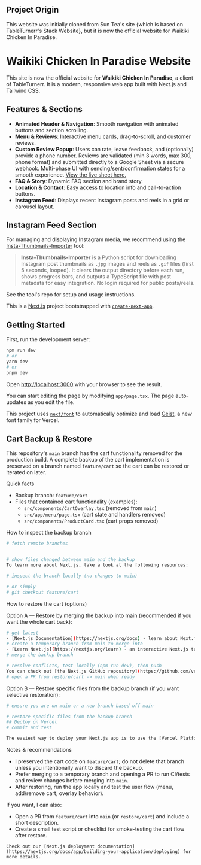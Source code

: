 ## Project Origin

This website was initially cloned from Sun Tea's site {which is based on TableTurnerr's Stack Website}, but it is now the official website for Waikiki Chicken In Paradise.

# Waikiki Chicken In Paradise Website

This site is now the official website for **Waikiki Chicken In Paradise**, a client of TableTurnerr. It is a modern, responsive web app built with Next.js and Tailwind CSS.


## Features & Sections

- **Animated Header & Navigation**: Smooth navigation with animated buttons and section scrolling.
- **Menu & Reviews**: Interactive menu cards, drag-to-scroll, and customer reviews.
- **Custom Review Popup**: Users can rate, leave feedback, and (optionally) provide a phone number. Reviews are validated (min 3 words, max 300, phone format) and submitted directly to a Google Sheet via a secure webhook. Multi-phase UI with sending/sent/confirmation states for a smooth experience. [View the live sheet here.](https://docs.google.com/spreadsheets/d/1AHVK5s7O1gm4Tg9zCI8e-NYa8dytvfta7jBKE3-HrwI/)
- **FAQ & Story**: Dynamic FAQ section and brand story.
- **Location & Contact**: Easy access to location info and call-to-action buttons.
- **Instagram Feed**: Displays recent Instagram posts and reels in a grid or carousel layout.

## Instagram Feed Section

For managing and displaying Instagram media, we recommend using the [Insta-Thumbnails-Importer](https://github.com/Hashaam101/Insta-Thumbnails-Importer) tool:

> **Insta-Thumbnails-Importer** is a Python script for downloading Instagram post thumbnails as `.jpg` images and reels as `.gif` files (first 5 seconds, looped). It clears the output directory before each run, shows progress bars, and outputs a TypeScript file with post metadata for easy integration. No login required for public posts/reels.

See the tool's repo for setup and usage instructions.

This is a [Next.js](https://nextjs.org) project bootstrapped with [`create-next-app`](https://nextjs.org/docs/app/api-reference/cli/create-next-app).

## Getting Started

First, run the development server:

```bash
npm run dev
# or
yarn dev
# or
pnpm dev
```

Open [http://localhost:3000](http://localhost:3000) with your browser to see the result.

You can start editing the page by modifying `app/page.tsx`. The page auto-updates as you edit the file.

This project uses [`next/font`](https://nextjs.org/docs/app/building-your-application/optimizing/fonts) to automatically optimize and load [Geist](https://vercel.com/font), a new font family for Vercel.

## Cart Backup & Restore

This repository's `main` branch has the cart functionality removed for the production build. A complete backup of the cart implementation is preserved on a branch named `feature/cart` so the cart can be restored or iterated on later.

Quick facts
- Backup branch: `feature/cart`
- Files that contained cart functionality (examples):
	- `src/components/CartOverlay.tsx` (removed from `main`)
	- `src/app/menu/page.tsx` (cart state and handlers removed)
	- `src/components/ProductCard.tsx` (cart props removed)

How to inspect the backup branch

```bash
# fetch remote branches


# show files changed between main and the backup
To learn more about Next.js, take a look at the following resources:

# inspect the branch locally (no changes to main)

# or simply
# git checkout feature/cart
```

How to restore the cart (options)

Option A — Restore by merging the backup into main (recommended if you want the whole cart back):

```bash
# get latest
- [Next.js Documentation](https://nextjs.org/docs) - learn about Next.js features and API.
# create a temporary branch from main to merge into
- [Learn Next.js](https://nextjs.org/learn) - an interactive Next.js tutorial.
# merge the backup branch

# resolve conflicts, test locally (npm run dev), then push
You can check out [the Next.js GitHub repository](https://github.com/vercel/next.js) - your feedback and contributions are welcome!
# open a PR from restore/cart -> main when ready
```

Option B — Restore specific files from the backup branch (if you want selective restoration):

```bash
# ensure you are on main or a new branch based off main

# restore specific files from the backup branch
## Deploy on Vercel
# commit and test

The easiest way to deploy your Next.js app is to use the [Vercel Platform](https://vercel.com/new?utm_medium=default-template&filter=next.js&utm_source=create-next-app&utm_campaign=create-next-app-readme) from the creators of Next.js.

```

Notes & recommendations
- I preserved the cart code on `feature/cart`; do not delete that branch unless you intentionally want to discard the backup.
- Prefer merging to a temporary branch and opening a PR to run CI/tests and review changes before merging into `main`.
- After restoring, run the app locally and test the user flow (menu, add/remove cart, overlay behavior).

If you want, I can also:
- Open a PR from `feature/cart` into `main` (or `restore/cart`) and include a short description.
- Create a small test script or checklist for smoke-testing the cart flow after restore.

```
Check out our [Next.js deployment documentation](https://nextjs.org/docs/app/building-your-application/deploying) for more details.
